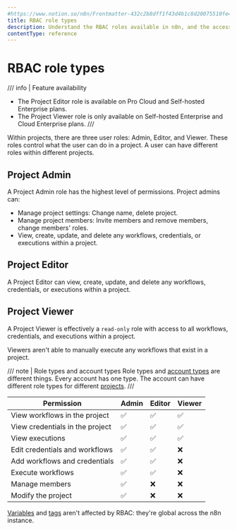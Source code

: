 ```yaml
---
#https://www.notion.so/n8n/Frontmatter-432c2b8dff1f43d4b1c8d20075510fe4
title: RBAC role types
description: Understand the RBAC roles available in n8n, and the access they have.
contentType: reference
---
```


# RBAC role types

/// info | Feature availability
* The Project Editor role is available on Pro Cloud and Self-hosted Enterprise plans. 
* The Project Viewer role is only available on Self-hosted Enterprise and Cloud Enterprise plans.
///

Within projects, there are three user roles: Admin, Editor, and Viewer. These roles control what the user can do in a project. A user can have different roles within different projects.

## Project Admin

A Project Admin role has the highest level of permissions. Project admins can:

* Manage project settings: Change name, delete project.
* Manage project members: Invite members and remove members, change members' roles.
* View, create, update, and delete any workflows, credentials, or executions within a project. 

## Project Editor

A Project Editor can view, create, update, and delete any workflows, credentials, or executions within a project. 

## Project Viewer

A Project Viewer is effectively a `read-only` role with access to all workflows, credentials, and executions within a project.

Viewers aren't able to manually execute any workflows that exist in a project. 

/// note | Role types and account types
Role types and [account types](/user-management/account-types.md) are different things. Every account has one type. The account can have different role types for different [projects](/user-management/rbac/projects.md).
///

| Permission                      | Admin              | Editor             | Viewer             |
|---------------------------------|--------------------|--------------------|--------------------|
| View workflows in the project   | :white_check_mark: | :white_check_mark: | :white_check_mark: |
| View credentials in the project | :white_check_mark: | :white_check_mark: | :white_check_mark: |
| View executions                 | :white_check_mark: | :white_check_mark: | :white_check_mark: |
| Edit credentials and workflows  | :white_check_mark: | :white_check_mark: | :x:                |
| Add workflows and credentials   | :white_check_mark: | :white_check_mark: | :x:                |
| Execute workflows               | :white_check_mark: | :white_check_mark: | :x:                |
| Manage members                  | :white_check_mark: | :x:                | :x:                |
| Modify the project              | :white_check_mark: | :x:                | :x:                |

[Variables](/code/variables.md) and [tags](/workflows/tags.md) aren't affected by RBAC: they're global across the n8n instance.
